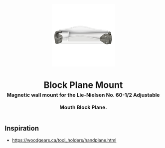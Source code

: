 <!-- 2023-10-12 -->

<p align="center">
  <img src="../../plans/block-plane-mount/wireframe.png" width="40%"/>
</p>
<h1 align="center">
  Block Plane Mount
  <br>
  <sup><sub><sup>Magnetic wall mount for the Lie-Nielsen No. 60-1&#x2F;2 Adjustable Mouth Block Plane.<sup></sub>
</h1>


## Inspiration

- https://woodgears.ca/tool_holders/handplane.html
